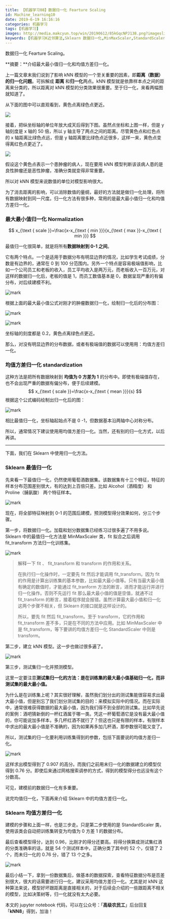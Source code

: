 ```yaml
---
title: 【机器学习08】数据归一化 Fearture Scaling
id: Machine_learning10
date: 2019-6-19 16:16:16
categories: 机器学习
tags: [机器学习]
images: http://media.makcyun.top/win/20190612/85kGqcNPJ138.png?imageslim
keywords: [机器学习K近邻算法,Sklearn 数据归一化,MinMaxScaler,StandardScaler] 
---
```


数据归一化 Fearture Scaling。

<!-- more -->  

**摘要：**介绍最大最小值归一化和均值方差归一化。

上一篇文章末我们说到了影响 kNN 模型的一个至关重要的因素，即**距离（数据）的归一化问题**。可拆解成 **距离** 和**归一化**两点。kNN 模型就是依靠样本点之间的距离来分类的，所以距离对 kNN 模型的分类效果很重要。至于归一化，来看两幅图就知道了。

从下面的图中可以直观看到，黄色点离绿色点更近。

![](http://media.makcyun.top/FiCjYorqPBlaSDjfX3rGozQc3nrm)

接着，把纵坐标轴的单位年放大成天后得到下图。虽然点坐标和上图一样，但是 y 轴刻度是 x 轴的 50 倍，所以  y 轴主导了两点之间的距离。尽管黄色点和红色点的 x 轴距离比绿色点远，但是 y 轴距离要比绿色点近很多，这样一来，黄色点变得离红色点更近了。

![](http://media.makcyun.top/FqkoiIuZqwG76kSCr6F_6ZDJI-Oa)

假设这个黄色点表示一个患肿瘤的病人，现在要用 kNN 模型判断该该病人患的是良性肿瘤还是恶性肿瘤，准确分类就变得非常重要。

所以对 kNN 模型来说数值的单位对模型影响很大。

为了消去距离的影响，可以消除数值的量纲，最好的方法就是做归一化处理，将所有数据映射到同一尺度。归一化方法有很多种，常用的是最大最小值归一化和均值方差归一化。

### 最大最小值归一化 Normalization

$$
x_{\text { scale }}=\frac{x-x_{\text { min }}}{x_{\text { max }}-x_{\text { min }}}
$$



最值归一化很简单，就是将所有**数据映射到 0-1 之间**。

它有两个特点。一个是适用于数据分布有明显边界的情况，比如学生考试成绩，分数是有边界的，通常在 0 到 100 分范围内。另外一个特点是容易极端值影响，比如一个公司员工和老板的收入，员工平均收入是两万元，而老板收入一百万元，对这样的数据归一化后，老板的值是 1，而员工数值基本是 0，数据呈现严重的有偏分布，对后续建模不利。

![mark](http://media.makcyun.top/win/20190612/HddXqCx9oDkS.png?imageslim)

根据上面的最大最小值公式对刚才的肿瘤数据归一化，绘制归一化后的分布图：

![mark](http://media.makcyun.top/win/20190612/lhn4SEolcvUG.png?imageslim)

![mark](http://media.makcyun.top/win/20190612/CETCMzAJnKvF.png?imageslim)

坐标轴的刻度都是 0.2，黄色点离绿色点更近。



那么，对没有明显边界的分布数据，或者有极端值的数据可以使用用：均值方差归一化。

### 均值方差归一化 standardization

这种方法是把所有数据映射到 **均值为 0 方差为 1** 的分布中。即使有极端值存在，也不会出现严重的数据有偏分布，便于后续建模。
$$
x_{\text { scale }}=\frac{x-x_{\text { mean }}}{s}
$$
根据这个公式编码绘制出归一化后的图：

![mark](http://media.makcyun.top/win/20190612/jzDyrp2BeGDN.png?imageslim)

相比最值归一化，坐标轴起始点不是 0 -1，但数据基本沿两轴中心对称分布。

所以，通常情况下建议使用用均值方差归一化。当然，还有别的归一化方式，以后再讲。

---

下面，我们在 Sklearn 中使用归一化方法。

### Sklearn 最值归一化

先来看一下最值归一化，仍然使用葡萄酒数据集。该数据集有十三个特征，特征的样本分布范围差别很大，有的达到上百倍只差。比如 Alcohol（酒精度） 和 Proline（脯氨酸） 两个特征样本。

![mark](http://media.makcyun.top/win/20190612/m2fLXe41BlVm.png?imageslim)

现在，将全部特征映射到 0-1 的范围后建模，预测模型得分效果如何，分三个步骤。

第一步，将数据归一化。加载和划分数据集已经练习过很多遍了不用多说。Sklearn 中的最值归一化方法是 MinMaxScaler 类，fit  拟合之后调用 fit_transform 方法归一化训练集。

![mark](http://media.makcyun.top/win/20190612/BT9cQMMuXzpb.png?imageslim)

> 解释一下 fit 、 fit_transform 和 transform 的作用和关系。
>
> 在执行归一化操作时，一定要先 fit 然后才能调用 fit_transform。因为 fit 的作用是计算出训练集的基本参数，比如最大最小值等。只有当最大最小值有确定的数值时，才能通过 fit_tranform 方法的断言，进而才能运行并进行归一化操作。否则不先运行 fit 那么最大最小值的值是空值，就通不过 fit_transform 的断言，接着程序就会报错。虽然计算最大最小值和归一化这两个步骤不相关，但 Sklearn 的接口就是这样设计的。
>
> 所以，要先 fit 然后 fit_transform。至于 transform，它的作用和 fit_transform 差不多，只是在不同的方法中应用。比如 MinMaxScaler 中是 fit_transform，等下要讲的均值方差归一化 StandardScaler 中则是 transform。



第二步，建立 kNN 模型。这一步也做过很多遍了。

![mark](http://media.makcyun.top/win/20190612/wjaQBfDrMbAC.png?imageslim)

第三步，测试集归一化并预测模型。

这里一定要注意**测试集归一化的方法：是在训练集的最大最小值基础归一化，而非测试集的最大最小值。**

为什么是在训练集上呢？其实很好理解，虽然我们划分出的测试集能很容易求出最大最小值，但是别忘了我们划分测试集的目的：来模拟实际中的情况。而在实际中，通常很难获得数据的最大最小值，因为我们得不到全部的测试集。比如早先说的案例：酒吧猜新倒的一杯红酒属于哪一类。凭这一杯葡萄酒它是没有最大最小值的，你可能说加多样本，多几杯红酒不就行了？但这也只是有限的样本，有限样本中求出的最大最小值是不准确的，因为如果再多加几杯酒，那参数很可能又变了。

所以，测试集的归一化要利用训练集得到的参数，包括下面要说的均值方差归一化。

![mark](http://media.makcyun.top/win/20190612/TE4oILPah5I8.png?imageslim)

这样求出模型得到了 0.907 的高分。而我们之前用未归一化的数据建立的模型仅得到 0.76 分。即使后来通过网格搜索调参的方式，得到的模型得分也远没有这个分数高。

可见，建模前的数据归一化有多重要。

说完均值归一化，下面再来介绍 Sklearn 中的均值方差归一化。

### Sklearn 均值方差归一化

建模的步骤和上面一样，也是三步走。只是第二步使用的是 StandardScaler 类，使用该类会自动把训练集转变为均值为 0 方差 1 的数据分布。

最后查看模型得分，达到 0.96，比刚才的得分还要高。将得分换算成测试集红酒的分类准确率的话，就是 54 个测试样本中，正确分类了其中的 52 个，仅错了 2个，而未归一化的 0.76 分，错了 13 个之多。

![mark](http://media.makcyun.top/win/20190612/QLuyDTq9WuNV.png?imageslim)

最后小结一下，拿到一份数据集后，做基本的数据探索，查看特征数据分布是否差别很大，很大的话需要进行归一化，建议采用均值方差归一化。尤其是对 kNN 这种算法来说，模型好坏跟距离是直接相关的，对于后续会介绍的一些跟距离不相关的模型，比如决策树等，归一化就没有太大必要。

本文的 jupyter notebook 代码，可以在公众号：「**高级农民工**」后台回复「**kNN8**」得到，加油！